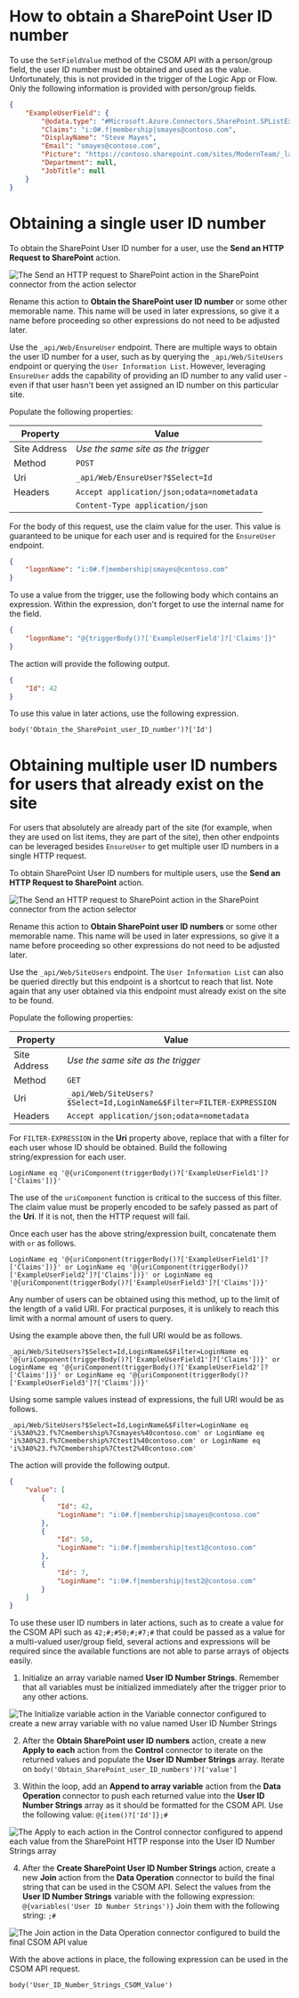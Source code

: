 # How to obtain a SharePoint User ID number

To use the `SetFieldValue` method of the CSOM API with a person/group field, the user ID number must be obtained and used as the value. Unfortunately, this is not provided in the trigger of the Logic App or Flow. Only the following information is provided with person/group fields.

```json
{
    "ExampleUserField": {
        "@odata.type": "#Microsoft.Azure.Connectors.SharePoint.SPListExpandedUser",
        "Claims": "i:0#.f|membership|smayes@contoso.com",
        "DisplayName": "Steve Mayes",
        "Email": "smayes@contoso.com",
        "Picture": "https://contoso.sharepoint.com/sites/ModernTeam/_layouts/15/UserPhoto.aspx?Size=L&AccountName=smayes@contoso.com",
        "Department": null,
        "JobTitle": null
    }
}
```

# Obtaining a single user ID number

To obtain the SharePoint User ID number for a user, use the **Send an HTTP Request to SharePoint** action.

![The Send an HTTP request to SharePoint action in the SharePoint connector from the action selector](images/send-an-http-request-to-sharepoint.png)

Rename this action to **Obtain the SharePoint user ID number** or some other memorable name. This name will be used in later expressions, so give it a name before proceeding so other expressions do not need to be adjusted later.

Use the `_api/Web/EnsureUser` endpoint. There are multiple ways to obtain the user ID number for a user, such as by querying the `_api/Web/SiteUsers` endpoint or querying the `User Information List`. However, leveraging `EnsureUser` adds the capability of providing an ID number to any valid user - even if that user hasn't been yet assigned an ID number on this particular site.

Populate the following properties:

| Property | Value |
| --- | --- |
| Site Address | *Use the same site as the trigger* |
| Method | `POST` |
| Uri | `_api/Web/EnsureUser?$Select=Id` |
| Headers | `Accept application/json;odata=nometadata` |
| | `Content-Type application/json` |

For the body of this request, use the claim value for the user. This value is guaranteed to be unique for each user and is required for the `EnsureUser` endpoint.

```json
{
    "logonName": "i:0#.f|membership|smayes@contoso.com"
}
```

To use a value from the trigger, use the following body which contains an expression. Within the expression, don't forget to use the internal name for the field.

```json
{
    "logonName": "@{triggerBody()?['ExampleUserField']?['Claims']}"
}
```

The action will provide the following output.

```json
{
    "Id": 42
}
```

To use this value in later actions, use the following expression.

```
body('Obtain_the_SharePoint_user_ID_number')?['Id']
```

# Obtaining multiple user ID numbers for users that already exist on the site

For users that absolutely are already part of the site (for example, when they are used on list items, they are part of the site), then other endpoints can be leveraged besides `EnsureUser` to get multiple user ID numbers in a single HTTP request.

To obtain SharePoint User ID numbers for multiple users, use the **Send an HTTP Request to SharePoint** action.

![The Send an HTTP request to SharePoint action in the SharePoint connector from the action selector](images/send-an-http-request-to-sharepoint.png)

Rename this action to **Obtain SharePoint user ID numbers** or some other memorable name. This name will be used in later expressions, so give it a name before proceeding so other expressions do not need to be adjusted later.

Use the `_api/Web/SiteUsers` endpoint. The `User Information List` can also be queried directly but this endpoint is a shortcut to reach that list. Note again that any user obtained via this endpoint must already exist on the site to be found.

Populate the following properties:

| Property | Value |
| --- | --- |
| Site Address | *Use the same site as the trigger* |
| Method | `GET` |
| Uri | `_api/Web/SiteUsers?$Select=Id,LoginName&$Filter=FILTER-EXPRESSION` |
| Headers | `Accept application/json;odata=nometadata` |

For `FILTER-EXPRESSION` in the **Uri** property above, replace that with a filter for each user whose ID should be obtained. Build the following string/expression for each user.

```
LoginName eq '@{uriComponent(triggerBody()?['ExampleUserField1']?['Claims'])}'
```

The use of the `uriComponent` function is critical to the success of this filter. The claim value must be properly encoded to be safely passed as part of the **Uri**. If it is not, then the HTTP request will fail.

Once each user has the above string/expression built, concatenate them with `or` as follows.

```
LoginName eq '@{uriComponent(triggerBody()?['ExampleUserField1']?['Claims'])}' or LoginName eq '@{uriComponent(triggerBody()?['ExampleUserField2']?['Claims'])}' or LoginName eq '@{uriComponent(triggerBody()?['ExampleUserField3']?['Claims'])}'
```

Any number of users can be obtained using this method, up to the limit of the length of a valid URI. For practical purposes, it is unlikely to reach this limit with a normal amount of users to query.

Using the example above then, the full URI would be as follows.

```
_api/Web/SiteUsers?$Select=Id,LoginName&$Filter=LoginName eq '@{uriComponent(triggerBody()?['ExampleUserField1']?['Claims'])}' or LoginName eq '@{uriComponent(triggerBody()?['ExampleUserField2']?['Claims'])}' or LoginName eq '@{uriComponent(triggerBody()?['ExampleUserField3']?['Claims'])}'
```

Using some sample values instead of expressions, the full URI would be as follows.

```
_api/Web/SiteUsers?$Select=Id,LoginName&$Filter=LoginName eq 'i%3A0%23.f%7Cmembership%7Csmayes%40contoso.com' or LoginName eq 'i%3A0%23.f%7Cmembership%7Ctest1%40contoso.com' or LoginName eq 'i%3A0%23.f%7Cmembership%7Ctest2%40contoso.com'
```

The action will provide the following output.

```json
{
    "value": [
        {
            "Id": 42,
            "LoginName": "i:0#.f|membership|smayes@contoso.com"
        },
        {
            "Id": 50,
            "LoginName": "i:0#.f|membership|test1@contoso.com"
        },
        {
            "Id": 7,
            "LoginName": "i:0#.f|membership|test2@contoso.com"
        }
    ]
}
```

To use these user ID numbers in later actions, such as to create a value for the CSOM API such as `42;#;#50;#;#7;#` that could be passed as a value for a multi-valued user/group field, several actions and expressions will be required since the available functions are not able to parse arrays of objects easily.

1. Initialize an array variable named **User ID Number Strings**. Remember that all variables must be initialized immediately after the trigger prior to any other actions.

![The Initialize variable action in the Variable connector configured to create a new array variable with no value named User ID Number Strings](images/action-initialize-user-id-number-strings-array.png)

2. After the **Obtain SharePoint user ID numbers** action, create a new **Apply to each** action from the **Control** connector to iterate on the returned values and populate the **User ID Number Strings** array. Iterate on `body('Obtain_SharePoint_user_ID_numbers')?['value']`

3. Within the loop, add an **Append to array variable** action from the **Data Operation** connector to push each returned value into the **User ID Number Strings** array as it should be formatted for the CSOM API. Use the following value: `@{item()?['Id']};#`

![The Apply to each action in the Control connector configured to append each value from the SharePoint HTTP response into the User ID Number Strings array](images/action-create-sharepoint-user-id-number-strings.png)

4. After the **Create SharePoint User ID Number Strings** action, create a new **Join** action from the **Data Operation** connector to build the final string that can be used in the CSOM API. Select the values from the **User ID Number Strings** variable with the following expression: `@{variables('User ID Number Strings')}` Join them with the following string: `;#`

![The Join action in the Data Operation connector configured to build the final CSOM API value](images/action-user-id-number-strings-csom-value.png)

With the above actions in place, the following expression can be used in the CSOM API request.

```
body('User_ID_Number_Strings_CSOM_Value')
```
